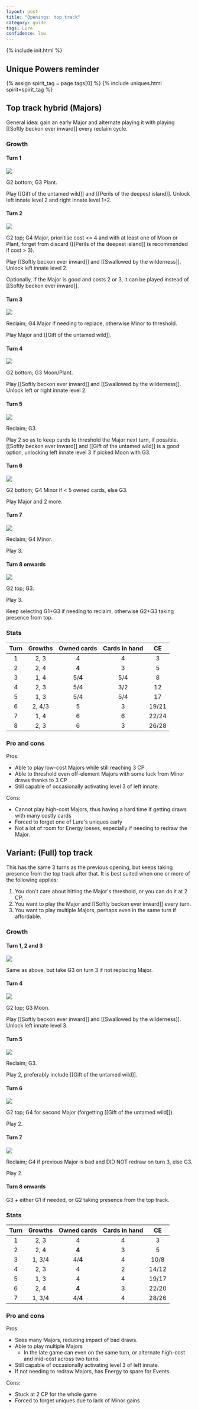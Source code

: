 ```yaml
---  
layout: post  
title: "Openings: top track"  
category: guide  
tags: Lure 
confidence: low
---
```

{% include init.html %}

## Unique Powers reminder

{% assign spirit_tag = page.tags[0] %}
{% include uniques.html spirit=spirit_tag %}

## Top track hybrid (Majors)

General idea: gain an early Major and alternate playing it with playing [[Softly beckon ever inward]] every reclaim cycle.

### Growth

#### Turn 1

![](/assets/images/Lure0-1.png)

G2 bottom; G3 Plant. 

Play [[Gift of the untamed wild]] and [[Perils of the deepest island]]. Unlock left innate level 2 and right Innate level 1+2.
    
#### Turn 2

![](/assets/images/Lure1-1.png)

G2 top; G4 Major, prioritise cost <= 4 and with at least one of Moon or Plant, forget from discard ([[Perils of the deepest island]] is recommended if cost > 3).

Play [[Softly beckon ever inward]] and [[Swallowed by the wilderness]]. Unlock left innate level 2.

Optionally, if the Major is good and costs 2 or 3, it can be played instead of [[Softly beckon ever inward]].

#### Turn 3

![](/assets/images/Lure1-1.png)

 Reclaim; G4 Major if needing to replace, otherwise Minor to threshold. 
 
 Play Major and [[Gift of the untamed wild]].

#### Turn 4

![](/assets/images/Lure1-2.png)

 G2 bottom; G3 Moon/Plant.
    
Play [[Softly beckon ever inward]] and [[Swallowed by the wilderness]]. Unlock left or right innate level 2.
    
#### Turn 5

![](/assets/images/Lure1-2.png)

 Reclaim; G3.
 
 Play 2 so as to keep cards to threshold the Major next turn, if possible. [[Softly beckon ever inward]] and  [[Gift of the untamed wild]] is a good option, unlocking left innate level 3 if picked Moon with G3.

#### Turn 6

![](/assets/images/Lure1-3.png)

G2 bottom; G4 Minor if < 5 owned cards, else G3.

Play Major and 2 more.

#### Turn 7

![](/assets/images/Lure1-3.png)
    
 Reclaim; G4 Minor. 
 
 Play 3.

#### Turn 8 onwards

![](/assets/images/Lure2-3.png)

G2 top; G3. 
 
Play 3.

Keep selecting G1+G3 if needing to reclaim, otherwise G2+G3 taking presence from top.


### Stats

Turn | Growths | Owned cards | Cards in hand | CE
:--: | :--: | :--: | :--: | :--:
1 | 2, 3   |   4   |  4  | 3
2 | 2, 4   | **4** |  3  | 5
3 | 1, 4   |5/**4**| 5/4 | 8
4 | 2, 3   |  5/4  | 3/2 | 12
5 | 1, 3   |  5/4  | 5/4 | 17
6 | 2, 4/3 |   5   |  3  | 19/21
7 | 1, 4   |   6   |  6  | 22/24
8 | 2, 3   |   6   |  3  | 26/28



### Pro and cons

Pros:

- Able to play low-cost Majors while still reaching 3 CP
- Able to threshold even off-element Majors with some luck from Minor draws thanks to 3 CP
- Still capable of occasionally activating level 3 of left innate.

Cons:

- Cannot play high-cost Majors, thus having a hard time if getting draws with many costly cards
- Forced to forget one of Lure's uniques early
- Not a lot of room for Energy losses, especially if needing to redraw the Major.









## Variant: (Full) top track

This has the same 3 turns as the previous opening, but keeps taking presence from the top track after that. It is best suited when one or more of the following applies:

1. You don't care about hitting the Major's threshold, or you can do it at 2 CP.
2. You want to play the Major and [[Softly beckon ever inward]] every turn.
3. You want to play multiple Majors, perhaps even in the same turn if affordable.

### Growth

#### Turn 1, 2 and 3

![](/assets/images/Lure1-1.png)

Same as above, but take G3 on turn 3 if not replacing Major.

#### Turn 4

![](/assets/images/Lure2-1.png)

 G2 top; G3 Moon.
    
Play [[Softly beckon ever inward]] and [[Swallowed by the wilderness]]. Unlock left innate level 3.
    
#### Turn 5

![](/assets/images/Lure2-1.png)

 Reclaim; G3.
 
 Play 2, preferably include [[Gift of the untamed wild]].

#### Turn 6

![](/assets/images/Lure3-1.png)

G2 top; G4 for second Major (forgetting [[Gift of the untamed wild]]).

Play 2.

#### Turn 7

![](/assets/images/Lure3-1.png)
    
 Reclaim; G4 if previous Major is bad and DID NOT redraw on turn 3, else G3. 
 
 Play 2.

#### Turn 8 onwards

G3 + either G1 if needed, or G2 taking presence from the top track.


### Stats


Turn | Growths | Owned cards | Cards in hand | CE
:--: | :--: | :--: | :--: | :--: 
1 | 2, 3   |   4   |  4  | 3
2 | 2, 4   | **4** |  3  | 5
3 | 1, 3/4 |4/**4**|  4  | 10/8
4 | 2, 3   |   4   |  2  | 14/12
5 | 1, 3   |   4   |  4  | 19/17
6 | 2, 4   | **4** |  3  | 22/20
7 | 1, 3/4 |4/**4**|  4  | 28/26


### Pro and cons

Pros:

- Sees many Majors, reducing impact of bad draws.
- Able to play multiple Majors
	- In the late game can even on the same turn, or alternate high-cost and mid-cost across two turns.
- Still capable of occasionally activating level 3 of left innate.
- If not needing to redraw Majors, has Energy to spare for Events.

Cons:

- Stuck at 2 CP for the whole game
- Forced to forget uniques due to lack of Minor gains
